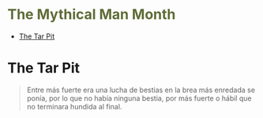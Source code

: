 <h1 style="color:#606c38">The Mythical Man Month</h1>

- [The Tar Pit](#the-tar-pit)

# The Tar Pit

> Entre más fuerte era una lucha de bestias en la brea
> más enredada se ponía, por lo que no había ninguna bestia,
> por más fuerte o hábil que no terminara hundida al final. 


































